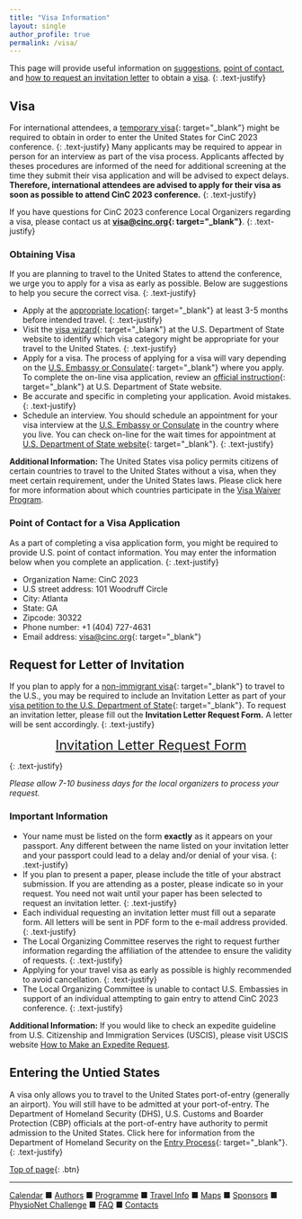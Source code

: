 ```yaml
---
title: "Visa Information"
layout: single
author_profile: true
permalink: /visa/
---
```

<a name="top"></a>
This page will provide useful information on [suggestions](../visa/#obtaining), [point of contact](../visa/#contact), and [how to request an invitation letter](../visa/#letter) to obtain a [visa](../visa/#visa).
{: .text-justify}

## <a name="visa"></a>Visa
For international attendees, a [temporary visa](https://travel.state.gov/content/travel/en/us-visas/tourism-visit/visitor.html){: target="_blank"} might be required to obtain in order to enter the United States for CinC 2023 conference.
{: .text-justify}
Many applicants may be required to appear in person for an interview as part of the visa process. Applicants affected by theses procedures are informed of the need for additional screening at the time they submit their visa application and will be advised to expect delays. **Therefore, international attendees are advised to apply for their visa as soon as possible to attend CinC 2023 conference.**
{: .text-justify}

If you have questions for CinC 2023 conference Local Organizers regarding a visa, please contact us at **[visa@cinc.org](mailto:visa@cinc.org){: target="_blank"}**.
{: .text-justify}

### <a name="obtaining"></a>Obtaining Visa
If you are planning to travel to the United States to attend the conference, we urge you to apply for a visa as early as possible. Below are suggestions to help you secure the correct visa.
{: .text-justify}
* Apply at the [appropriate location](https://www.usembassy.gov/){: target="_blank"} at least 3-5 months before intended travel.
{: .text-justify}
* Visit the [visa wizard](https://travel.state.gov/content/travel/en/us-visas/visa-information-resources/wizard.html){: target="_blank"} at the U.S. Department of State website to identify which visa category might be appropriate for your travel to the United States.
{: .text-justify}
* Apply for a visa. The process of applying for a visa will vary depending on the [U.S. Embassy or Consulate](https://www.usembassy.gov/){: target="_blank"} where you apply. To complete the on-line visa application, review an [official instruction](https://travel.state.gov/content/travel/en/us-visas/tourism-visit/visitor.html){: target="_blank"} at U.S. Department of State website.
* Be accurate and specific in completing your application. Avoid mistakes.
{: .text-justify}
* Schedule an interview. You should schedule an appointment for your visa interview at the [U.S. Embassy or Consulate](https://www.usembassy.gov/) in the country where you live. You can check on-line for the wait times for appointment at [U.S. Department of State website](https://travel.state.gov/content/travel/en/us-visas/visa-information-resources/wait-times.html){: target="_blank"}.
{: .text-justify}

<p class="notice--warning">
	<strong>Additional Information:</strong> The United States visa policy permits citizens of certain countries to travel to the United States without a visa, when they meet certain requirement, under the United States laws. Please click here for more information about which countries participate in the <a href= "https://travel.state.gov/content/travel/en/us-visas/tourism-visit/visa-waiver-program.html" target="_blank">Visa Waiver Program</a>.
</p>


### <a name="contact"></a>Point of Contact for a Visa Application
As a part of completing a visa application form, you might be required to provide U.S. point of contact information. You may enter the information below when you complete an application.
{: .text-justify}
* Organization Name: CinC 2023
* U.S street address: 101 Woodruff Circle
* City: Atlanta
* State: GA
* Zipcode: 30322
* Phone number: +1 (404) 727-4631
* Email address: [visa@cinc.org](mailto:visa@cinc.org){: target="_blank"}

## <a name="letter"></a>Request for Letter of Invitation
If you plan to apply for a [non-immigrant visa](https://travel.state.gov/content/travel/en/us-visas/tourism-visit/visitor.html){: target="_blank"} to travel to the U.S., you may be required to include an Invitation Letter as part of your [visa petition to the U.S. Department of State](https://ceac.state.gov/GenNIV/Default.aspx){: target="_blank"}. To request an invitation letter, please fill out the **Invitation Letter Request Form.** A letter will be sent accordingly.
{: .text-justify}
<p><font size="5"><center><a href= "https://forms.gle/xLxS6CnPpx3fMSqJA" target="_blank">Invitation Letter Request Form</a></center></font></p>
{: .text-justify}

*Please allow 7-10 business days for the local organizers to process your request.*

### Important Information
* Your name must be listed on the form **exactly** as it appears on your passport. Any different between the name listed on your invitation letter and your passport could lead to a delay and/or denial of your visa.
{: .text-justify}
* If you plan to present a paper, please include the title of your abstract submission. If you are attending as a poster, please indicate so in your request. You need not wait until your paper has been selected to request an invitation letter. 
{: .text-justify}
* Each individual requesting an invitation letter must fill out a separate form. All letters will be sent in PDF form to the e-mail address provided.
{: .text-justify}
* The Local Organizing Committee reserves the right to request further information regarding the affiliation of the attendee to ensure the validity of requests.
{: .text-justify}
* Applying for your travel visa as early as possible is highly recommended to avoid cancellation.
{: .text-justify}
* The Local Organizing Committee is unable to contact U.S. Embassies in support of an individual attempting to gain entry to attend CinC 2023 conference.
{: .text-justify}

<p class="notice--warning">
	<strong>Additional Information:</strong> If you would like to check an expedite guideline from U.S. Citizenship and Immigration Services (USCIS), please visit USCIS website <a href= "https://www.uscis.gov/forms/filing-guidance/how-to-make-an-expedite-request" target="_blank">How to Make an Expedite Request</a>.
</p>

## Entering the Untied States
A visa only allows you to travel to the United States port-of-entry (generally an airport). You will still have to be admitted at your port-of-entry. The Department of Homeland Security (DHS), U.S. Customs and Boarder Protection (CBP) officials at the port-of-entry have authority to permit admission to the United States. Click here for information from the Department of Homeland Security on the [Entry Process](https://www.cbp.gov/travel/international-visitors){: target="_blank"}.
{: .text-justify}

[Top of page](#top){: .btn}

---

[Calendar](../dates/) &#9632; [Authors](../authors) &#9632; [Programme](../programme/) &#9632; [Travel Info](../travel/) &#9632; [Maps](../map) &#9632; [Sponsors](../sponsors/) &#9632; [PhysioNet Challenge](../challenge/) &#9632; [FAQ](../faq/) &#9632; [Contacts](../contact/)

